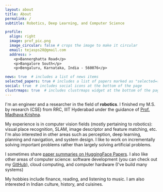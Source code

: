 ```yaml
---
layout: about
title: About
permalink: /
subtitle: Robotics, Deep Learning, and Computer Science

profile:
  align: right
  image: prof_pic.png
  image_circular: false # crops the image to make it circular
  email: tejasps28@gmail.com
  address: >
    <p>Bannerghatta Road</p>
    <p>Bangalore South</p>
    <p>Bengaluru, Karnataka, India - 560076</p>

news: true  # includes a list of news items
selected_papers: true # includes a list of papers marked as "selected={true}"
social: true  # includes social icons at the bottom of the page
clustrmaps: true  # includes clustrmaps widget at the bottom of the page
---
```


I'm an engineer and a researcher in the field of **robotics**. I finished my M.S. by research (CSE) from RRC, IIIT Hyderabad under the guidance of [Prof. Madhava Krishna](https://robotics.iiit.ac.in/faculty_mkrishna/).

My experience is in computer vision fields (mostly pertaining to robotics): visual place recognition, SLAM, image descriptor and feature matching, etc. I'm also interested in other areas such as perception, deep learning, planning and navigation, and system design. I like to work on incrementally solving important problems rather than largely solving artificial problems.

I sometimes share [paper summaries on HuggingFace Papers](https://huggingface.co/collections/tejasps28/summaries-6521396de3419abdcf55c4f7). I also like other areas of computer science: software development (you can check out my [GitHub](https://github.com/tejasps28)), cloud computing, and computer hardware (I've build many systems)

My hobbies include finance, reading, and listening to music. I am also interested in Indian culture, history, and cuisines.

<!-- > If you have benefited from (or like) my work, or simply want to be generous, please consider to assist me financially through UPI (India) `tejasps28@ybl`, [buy me a coffee](https://liberapay.com/avneesh_m/donate), [sponsor me on GitHub](https://github.com/sponsors/tejasps28), or [liberapay](https://liberapay.com/avneesh_m/donate). I'll be very grateful for your help. -->
